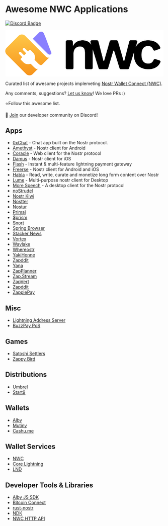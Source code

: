 # Awesome NWC Applications
[![Discord Badge](https://img.shields.io/badge/join_us-on_Discord-blue?style=flat&logo=discord&logoColor=white&labelColor=F7931A&color=897FFF)](https://discord.nwc.dev/)

<a href="https://nwc.dev/"><img align="center" src="https://github.com/MoritzKa/assets/blob/main/nwc_logo.png" alt="awesome-nwc" title="awesome-nwc" width="600" /></a>

Curated list of awesome projects implemeting [Nostr Wallet Connect (NWC)](https://nwc.dev).

Any comments, suggestions? [Let us know](https://github.com/getAlby/awesome-nwc/issues)! We love PRs :) 

⭐Follow this awesome list.

🤝 [Join](https://discord.nwc.dev) our developer community on Discord!


## Apps
 - [0xChat](https://0xchat.com/#/) - Chat app built on the Nostr protocol.
 - [Amethyst](https://github.com/vitorpamplona/amethyst) - Nostr client for Android
 - [Coracle](https://coracle.social/) - Web client for the Nostr protocol
 - [Damus](https://damus.io/) - Nostr client for iOS
 - [Flash](https://paywithflash.com/) - Instant & multi-feature lightning payment gateway
 - [Freerse](https://freerse.com/) - Nostr client for Android and iOS
 - [Habla](https://habla.news/) - Read, write, curate and monetize long form content over Nostr
 - [Lume](https://github.com/lumehq/lume/tree/v2.2.3) - Multi-purpose nostr client for Desktop
 - [More Speech](https://github.com/unclebob/more-speech) - A desktop client for the Nostr protocol
 - [noStrudel](https://nostrudel.ninja/)
 - [Nostr Kiwi](https://nostr.kiwi/)
 - [Nostter](https://nostter.app/)
 - [Nostur](https://nostur.com/)
 - [Primal](https://primal.net/)
 - [$prism](https://www.makeprisms.com/)
 - [Snort](https://snort.social/)
 - [Spring Browser](https://spring.site/)
 - [Stacker News](https://stacker.news/)
 - [Vortex](https://www.raycast.com/saunter/vortex)
 - [Wavlake](https://www.wavlake.com/)
 - [Whereostr](https://wherostr.social/)
 - [YakiHonne](https://yakihonne.com/)
 - [Zapddit](https://zapddit.com/)
 - [Yana](https://yana.do/)
 - [ZapPlanner](https://zapplanner.albylabs.com/)
 - [Zap.Stream](https://zap.stream/)
 - [ZapVert](https://zapvert.thunderpay.link/)
 - [Zapddit](https://zapddit.com/)
 - [ZapplePay](https://www.zapplepay.com/)

   
## Misc
 - [Lightning Address Server](https://replit.com/@ReneAaron/NWC-Lightning-Address-Server)
 - [BuzzPay PoS](https://github.com/getAlby/pos)

## Games
- [Satoshi Settlers](https://satoshisettlers.com/)
- [Zappy Bird](https://rolznz.github.io/zappy-bird/)

   
## Distributions
- [Umbrel](https://github.com/getAlby/nostr-wallet-connect)
- [Start9](https://marketplace.start9.com/nostr-wallet-connect)

## Wallets
- [Alby](https://www.getalby.com)
- [Mutiny](https://www.mutinywallet.com)
- [Cashu.me](https://wallet.cashu.me/)

## Wallet Services
- [NWC](https://github.com/getAlby/nostr-wallet-connect)
- [Core Lightning](https://github.com/gudnuf/cln_nwc)
- [LND](https://github.com/benthecarman/nostr-wallet-connect-lnd)

## Developer Tools & Libraries
- [Alby JS SDK](https://github.com/getAlby/js-sdk)
- [Bitcoin Connect](https://github.com/getAlby/bitcoin-connect)
- [rust-nostr](https://github.com/rust-nostr/nostr)
- [NDK](https://github.com/nostr-dev-kit/ndk)
- [NWC HTTP API](https://guides.getalby.com/developer-guide/v/nostr-wallet-connect-api/building-lightning-apps/communicating-payment-requests)
